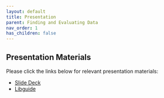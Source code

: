 ```yaml
---
layout: default
title: Presentation
parent: Finding and Evaluating Data
nav_order: 1
has_children: false
---
```



## Presentation Materials

Please click the links below for relevant presentation materials:

* [Slide Deck](https://docs.google.com/presentation/d/1L7IZ9y6DzfdbE2pjJ2KAjz9pJBgpBv4nxxs6yr0H-h8/edit#slide=id.g1cc55cdfd5e_0_43)
* [Libguide](https://libguides.colorado.edu/findingdatasets/2023/databootcamp?preview=15c198edbf8329a7d57d0bfc8d5aca09)


